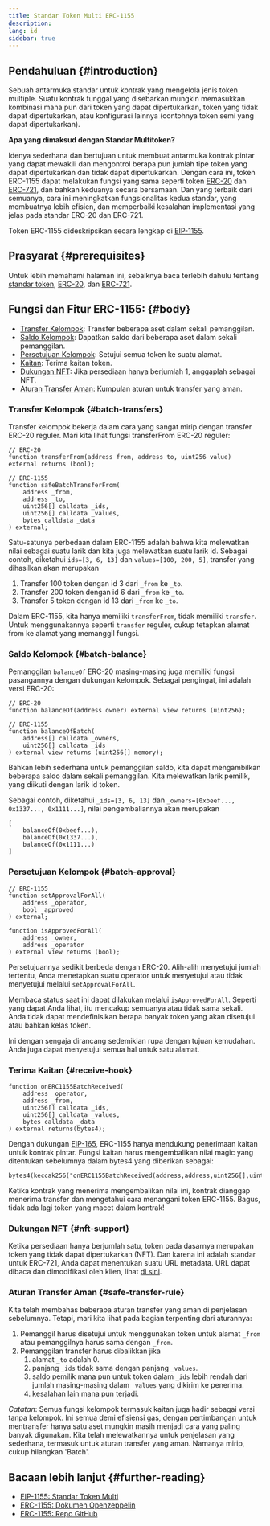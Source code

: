 ```yaml
---
title: Standar Token Multi ERC-1155
description:
lang: id
sidebar: true
---
```


## Pendahuluan {#introduction}

Sebuah antarmuka standar untuk kontrak yang mengelola jenis token multiple. Suatu kontrak tunggal yang disebarkan mungkin memasukkan kombinasi mana pun dari token yang dapat dipertukarkan, token yang tidak dapat dipertukarkan, atau konfigurasi lainnya (contohnya token semi yang dapat dipertukarkan).

**Apa yang dimaksud dengan Standar Multitoken?**

Idenya sederhana dan bertujuan untuk membuat antarmuka kontrak pintar yang dapat mewakili dan mengontrol berapa pun jumlah tipe token yang dapat dipertukarkan dan tidak dapat dipertukarkan. Dengan cara ini, token ERC-1155 dapat melakukan fungsi yang sama seperti token [ERC-20](/developers/docs/standards/tokens/erc-20/) dan [ERC-721](/developers/docs/standards/tokens/erc-721/), dan bahkan keduanya secara bersamaan. Dan yang terbaik dari semuanya, cara ini meningkatkan fungsionalitas kedua standar, yang membuatnya lebih efisien, dan memperbaiki kesalahan implementasi yang jelas pada standar ERC-20 dan ERC-721.

Token ERC-1155 dideskripsikan secara lengkap di [EIP-1155](https://eips.ethereum.org/EIPS/eip-1155).

## Prasyarat {#prerequisites}

Untuk lebih memahami halaman ini, sebaiknya baca terlebih dahulu tentang [standar token](/developers/docs/standards/tokens/), [ERC-20](/developers/docs/standards/tokens/erc-20/), dan [ERC-721](/developers/docs/standards/tokens/erc-721/).

## Fungsi dan Fitur ERC-1155: {#body}

- [Transfer Kelompok](#batch_transfers): Transfer beberapa aset dalam sekali pemanggilan.
- [Saldo Kelompok](#batch_balance): Dapatkan saldo dari beberapa aset dalam sekali pemanggilan.
- [Persetujuan Kelompok](#batch_approval): Setujui semua token ke suatu alamat.
- [Kaitan](#recieve_hook): Terima kaitan token.
- [Dukungan NFT](#nft_support): Jika persediaan hanya berjumlah 1, anggaplah sebagai NFT.
- [Aturan Transfer Aman](#safe_transfer_rule): Kumpulan aturan untuk transfer yang aman.

### Transfer Kelompok {#batch-transfers}

Transfer kelompok bekerja dalam cara yang sangat mirip dengan transfer ERC-20 reguler. Mari kita lihat fungsi transferFrom ERC-20 reguler:

```solidity
// ERC-20
function transferFrom(address from, address to, uint256 value) external returns (bool);

// ERC-1155
function safeBatchTransferFrom(
    address _from,
    address _to,
    uint256[] calldata _ids,
    uint256[] calldata _values,
    bytes calldata _data
) external;
```

Satu-satunya perbedaan dalam ERC-1155 adalah bahwa kita melewatkan nilai sebagai suatu larik dan kita juga melewatkan suatu larik id. Sebagai contoh, diketahui `ids=[3, 6, 13]` dan `values=[100, 200, 5]`, transfer yang dihasilkan akan merupakan

1. Transfer 100 token dengan id 3 dari `_from` ke `_to`.
2. Transfer 200 token dengan id 6 dari `_from` ke `_to`.
3. Transfer 5 token dengan id 13 dari `_from` ke `_to`.

Dalam ERC-1155, kita hanya memiliki `transferFrom`, tidak memiliki `transfer`. Untuk menggunakannya seperti `transfer` reguler, cukup tetapkan alamat from ke alamat yang memanggil fungsi.

### Saldo Kelompok {#batch-balance}

Pemanggilan `balanceOf` ERC-20 masing-masing juga memiliki fungsi pasangannya dengan dukungan kelompok. Sebagai pengingat, ini adalah versi ERC-20:

```solidity
// ERC-20
function balanceOf(address owner) external view returns (uint256);

// ERC-1155
function balanceOfBatch(
    address[] calldata _owners,
    uint256[] calldata _ids
) external view returns (uint256[] memory);
```

Bahkan lebih sederhana untuk pemanggilan saldo, kita dapat mengambilkan beberapa saldo dalam sekali pemanggilan. Kita melewatkan larik pemilik, yang diikuti dengan larik id token.

Sebagai contoh, diketahui `_ids=[3, 6, 13]` dan `_owners=[0xbeef..., 0x1337..., 0x1111...]`, nilai pengembaliannya akan merupakan

```solidity
[
    balanceOf(0xbeef...),
    balanceOf(0x1337...),
    balanceOf(0x1111...)
]
```

### Persetujuan Kelompok {#batch-approval}

```solidity
// ERC-1155
function setApprovalForAll(
    address _operator,
    bool _approved
) external;

function isApprovedForAll(
    address _owner,
    address _operator
) external view returns (bool);
```

Persetujuannya sedikit berbeda dengan ERC-20. Alih-alih menyetujui jumlah tertentu, Anda menetapkan suatu operator untuk menyetujui atau tidak menyetujui melalui `setApprovalForAll`.

Membaca status saat ini dapat dilakukan melalui `isApprovedForAll`. Seperti yang dapat Anda lihat, itu mencakup semuanya atau tidak sama sekali. Anda tidak dapat mendefinisikan berapa banyak token yang akan disetujui atau bahkan kelas token.

Ini dengan sengaja dirancang sedemikian rupa dengan tujuan kemudahan. Anda juga dapat menyetujui semua hal untuk satu alamat.

### Terima Kaitan {#receive-hook}

```solidity
function onERC1155BatchReceived(
    address _operator,
    address _from,
    uint256[] calldata _ids,
    uint256[] calldata _values,
    bytes calldata _data
) external returns(bytes4);
```

Dengan dukungan [EIP-165](https://eips.ethereum.org/EIPS/eip-165), ERC-1155 hanya mendukung penerimaan kaitan untuk kontrak pintar. Fungsi kaitan harus mengembalikan nilai magic yang ditentukan sebelumnya dalam bytes4 yang diberikan sebagai:

```solidity
bytes4(keccak256("onERC1155BatchReceived(address,address,uint256[],uint256[],bytes)"))
```

Ketika kontrak yang menerima mengembalikan nilai ini, kontrak dianggap menerima transfer dan mengetahui cara menangani token ERC-1155. Bagus, tidak ada lagi token yang macet dalam kontrak!

### Dukungan NFT {#nft-support}

Ketika persediaan hanya berjumlah satu, token pada dasarnya merupakan token yang tidak dapat dipertukarkan (NFT). Dan karena ini adalah standar untuk ERC-721, Anda dapat menentukan suatu URL metadata. URL dapat dibaca dan dimodifikasi oleh klien, lihat [di sini](https://eips.ethereum.org/EIPS/eip-1155#metadata).

### Aturan Transfer Aman {#safe-transfer-rule}

Kita telah membahas beberapa aturan transfer yang aman di penjelasan sebelumnya. Tetapi, mari kita lihat pada bagian terpenting dari aturannya:

1. Pemanggil harus disetujui untuk menggunakan token untuk alamat `_from` atau pemanggilnya harus sama dengan `_from`.
2. Pemanggilan transfer harus dibalikkan jika
   1. alamat `_to` adalah 0.
   2. panjang `_ids` tidak sama dengan panjang `_values`.
   3. saldo pemilik mana pun untuk token dalam `_ids` lebih rendah dari jumlah masing-masing dalam `_values` yang dikirim ke penerima.
   4. kesalahan lain mana pun terjadi.

_Catatan_: Semua fungsi kelompok termasuk kaitan juga hadir sebagai versi tanpa kelompok. Ini semua demi efisiensi gas, dengan pertimbangan untuk mentransfer hanya satu aset mungkin masih menjadi cara yang paling banyak digunakan. Kita telah melewatkannya untuk penjelasan yang sederhana, termasuk untuk aturan transfer yang aman. Namanya mirip, cukup hilangkan 'Batch'.

## Bacaan lebih lanjut {#further-reading}

- [EIP-1155: Standar Token Multi](https://eips.ethereum.org/EIPS/eip-1155)
- [ERC-1155: Dokumen Openzeppelin](https://docs.openzeppelin.com/contracts/3.x/erc1155)
- [ERC-1155: Repo GitHub](https://github.com/enjin/erc-1155)
